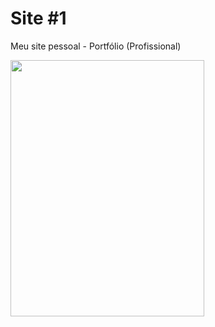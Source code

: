# Site #1
<p>Meu site pessoal - Portfólio (Profissional)</p>
<img src="https://raw.githubusercontent.com/tonipsantos/site-pessoal/master/imagens/lab.jpg" alt:="Antoniel Santos" width="310px" height="410px"/>

